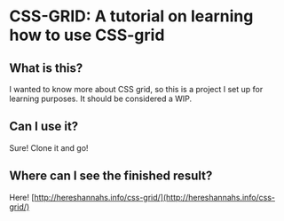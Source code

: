 # CSS-GRID:  A tutorial on learning how to use CSS-grid

## What is this?

I wanted to know more about CSS grid, so this is a project I set up for learning purposes.  It should be considered a WIP.

## Can I use it?

Sure!  Clone it and go!

## Where can I see the finished result?

Here! [http://hereshannahs.info/css-grid/](http://hereshannahs.info/css-grid/)
